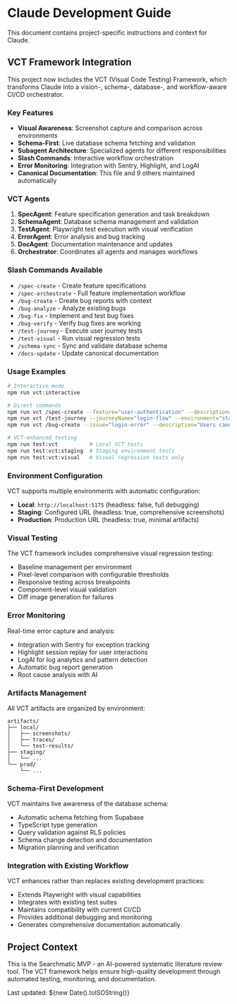 # Claude Development Guide

This document contains project-specific instructions and context for Claude.

## VCT Framework Integration

This project now includes the VCT (Visual Code Testing) Framework, which transforms Claude into a vision-, schema-, database-, and workflow-aware CI/CD orchestrator.

### Key Features

- **Visual Awareness**: Screenshot capture and comparison across environments
- **Schema-First**: Live database schema fetching and validation
- **Subagent Architecture**: Specialized agents for different responsibilities
- **Slash Commands**: Interactive workflow orchestration
- **Error Monitoring**: Integration with Sentry, Highlight, and LogAI
- **Canonical Documentation**: This file and 9 others maintained automatically

### VCT Agents

1. **SpecAgent**: Feature specification generation and task breakdown
2. **SchemaAgent**: Database schema management and validation
3. **TestAgent**: Playwright test execution with visual verification
4. **ErrorAgent**: Error analysis and bug tracking
5. **DocAgent**: Documentation maintenance and updates
6. **Orchestrator**: Coordinates all agents and manages workflows

### Slash Commands Available

- `/spec-create` - Create feature specifications
- `/spec-orchestrate` - Full feature implementation workflow
- `/bug-create` - Create bug reports with context
- `/bug-analyze` - Analyze existing bugs
- `/bug-fix` - Implement and test bug fixes
- `/bug-verify` - Verify bug fixes are working
- `/test-journey` - Execute user journey tests
- `/test-visual` - Run visual regression tests
- `/schema-sync` - Sync and validate database schema
- `/docs-update` - Update canonical documentation

### Usage Examples

```bash
# Interactive mode
npm run vct:interactive

# Direct commands
npm run vct /spec-create --feature="user-authentication" --description="Add login system"
npm run vct /test-journey --journeyName="login-flow" --environment="staging"
npm run vct /bug-create --issue="login-error" --description="Users cannot log in"

# VCT-enhanced testing
npm run test:vct          # Local VCT tests
npm run test:vct:staging  # Staging environment tests
npm run test:vct:visual   # Visual regression tests only
```

### Environment Configuration

VCT supports multiple environments with automatic configuration:

- **Local**: `http://localhost:5175` (headless: false, full debugging)
- **Staging**: Configured URL (headless: true, comprehensive screenshots) 
- **Production**: Production URL (headless: true, minimal artifacts)

### Visual Testing

The VCT framework includes comprehensive visual regression testing:

- Baseline management per environment
- Pixel-level comparison with configurable thresholds
- Responsive testing across breakpoints
- Component-level visual validation
- Diff image generation for failures

### Error Monitoring

Real-time error capture and analysis:

- Integration with Sentry for exception tracking
- Highlight session replay for user interactions
- LogAI for log analytics and pattern detection
- Automatic bug report generation
- Root cause analysis with AI

### Artifacts Management

All VCT artifacts are organized by environment:

```
artifacts/
├── local/
│   ├── screenshots/
│   ├── traces/
│   └── test-results/
├── staging/
│   └── ...
└── prod/
    └── ...
```

### Schema-First Development

VCT maintains live awareness of the database schema:

- Automatic schema fetching from Supabase
- TypeScript type generation
- Query validation against RLS policies
- Schema change detection and documentation
- Migration planning and verification

### Integration with Existing Workflow

VCT enhances rather than replaces existing development practices:

- Extends Playwright with visual capabilities
- Integrates with existing test suites
- Maintains compatibility with current CI/CD
- Provides additional debugging and monitoring
- Generates comprehensive documentation automatically

## Project Context

This is the Searchmatic MVP - an AI-powered systematic literature review tool. The VCT framework helps ensure high-quality development through automated testing, monitoring, and documentation.

Last updated: ${new Date().toISOString()}